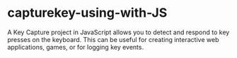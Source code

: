 # capturekey-using-with-JS
A Key Capture project in JavaScript allows you to detect and respond to key presses on the keyboard. This can be useful for creating interactive web applications, games, or for logging key events.
